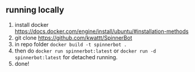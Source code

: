 ## running locally


1. install docker https://docs.docker.com/engine/install/ubuntu/#installation-methods
2. git clone https://github.com/kwattt/SpinnerBot
3. in repo folder `docker build -t spinnerbot .`
4. then do `docker run spinnerbot:latest` or `docker run -d spinnerbot:latest` for detached running.
5. done!